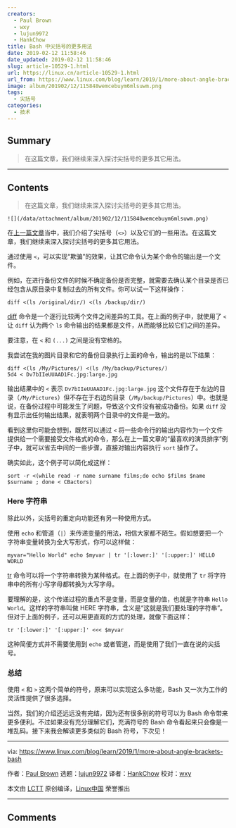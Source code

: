 ```yaml
---
creators:
  - Paul Brown
  - wxy
  - lujun9972
  - HankChow
title: Bash 中尖括号的更多用法
date: 2019-02-12 11:58:46
date_updated: 2019-02-12 11:58:46
slug: article-10529-1.html
url: https://linux.cn/article-10529-1.html
url_from: https://www.linux.com/blog/learn/2019/1/more-about-angle-brackets-bash
image: album/201902/12/115848wemcebuym6mlsuwm.png
tags:
  - 尖括号
categories:
  - 技术
---
```


## Summary

> 在这篇文章，我们继续来深入探讨尖括号的更多其它用法。

***

<!-- more -->

## Contents

> 
> 在这篇文章，我们继续来深入探讨尖括号的更多其它用法。
> 
> 
> 

`![](/data/attachment/album/201902/12/115848wemcebuym6mlsuwm.png)`

在[上一篇文章](https://linux.cn/article-10502-1.html)当中，我们介绍了尖括号（`<>`）以及它们的一些用法。在这篇文章，我们继续来深入探讨尖括号的更多其它用法。

通过使用 `<`，可以实现“欺骗”的效果，让其它命令认为某个命令的输出是一个文件。

例如，在进行备份文件的时候不确定备份是否完整，就需要去确认某个目录是否已经包含从原目录中复制过去的所有文件。你可以试一下这样操作：

```shell
diff <(ls /original/dir/) <(ls /backup/dir/)
```

[diff](https://linux.die.net/man/1/diff) 命令是一个逐行比较两个文件之间差异的工具。在上面的例子中，就使用了 `<` 让 `diff` 认为两个 `ls` 命令输出的结果都是文件，从而能够比较它们之间的差异。

要注意，在 `<` 和 `(...)` 之间是没有空格的。

我尝试在我的图片目录和它的备份目录执行上面的命令，输出的是以下结果：

```shell
diff <(ls /My/Pictures/) <(ls /My/backup/Pictures/) 
5d4 < Dv7bIIeUUAAD1Fc.jpg:large.jpg
```

输出结果中的 `<` 表示 `Dv7bIIeUUAAD1Fc.jpg:large.jpg` 这个文件存在于左边的目录（`/My/Pictures`）但不存在于右边的目录（`/My/backup/Pictures`）中。也就是说，在备份过程中可能发生了问题，导致这个文件没有被成功备份。如果 `diff` 没有显示出任何输出结果，就表明两个目录中的文件是一致的。

看到这里你可能会想到，既然可以通过 `<` 将一些命令行的输出内容作为一个文件提供给一个需要接受文件格式的命令，那么在上一篇文章的“最喜欢的演员排序”例子中，就可以省去中间的一些步骤，直接对输出内容执行 `sort` 操作了。

确实如此，这个例子可以简化成这样：

```shell
sort -r <(while read -r name surname films;do echo $films $name $surname ; done < CBactors)
```

### Here 字符串

除此以外，尖括号的重定向功能还有另一种使用方式。

使用 `echo` 和管道（`|`）来传递变量的用法，相信大家都不陌生。假如想要把一个字符串变量转换为全大写形式，你可以这样做：

```shell
myvar="Hello World" echo $myvar | tr '[:lower:]' '[:upper:]' HELLO WORLD
```

[tr](https://linux.die.net/man/1/tr) 命令可以将一个字符串转换为某种格式。在上面的例子中，就使用了 `tr` 将字符串中的所有小写字母都转换为大写字母。

要理解的是，这个传递过程的重点不是变量，而是变量的值，也就是字符串 `Hello World`。这样的字符串叫做 HERE 字符串，含义是“这就是我们要处理的字符串”。但对于上面的例子，还可以用更直观的方式的处理，就像下面这样：

```shell
tr '[:lower:]' '[:upper:]' <<< $myvar
```

这种简便方式并不需要使用到 `echo` 或者管道，而是使用了我们一直在说的尖括号。

### 总结

使用 `<` 和 `>` 这两个简单的符号，原来可以实现这么多功能，Bash 又一次为工作的灵活性提供了很多选择。

当然，我们的介绍还远远没有完结，因为还有很多别的符号可以为 Bash 命令带来更多便利。不过如果没有充分理解它们，充满符号的 Bash 命令看起来只会像是一堆乱码。接下来我会解读更多类似的 Bash 符号，下次见！

---

via: <https://www.linux.com/blog/learn/2019/1/more-about-angle-brackets-bash>

作者：[Paul Brown](https://www.linux.com/users/bro66) 选题：[lujun9972](https://github.com/lujun9972) 译者：[HankChow](https://github.com/HankChow) 校对：[wxy](https://github.com/wxy)

本文由 [LCTT](https://github.com/LCTT/TranslateProject) 原创编译，[Linux中国](https://linux.cn/) 荣誉推出

***

## Comments
